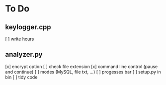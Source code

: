 # To Do
## keylogger.cpp
[ ] write hours

## analyzer.py
[x] encrypt option
[ ] check file extension
[x] command line control (pause and continue)
[ ] modes (MySQL, file txt, ...)
[ ] progesses bar
[ ] setup.py in bin
[ ] tidy code
